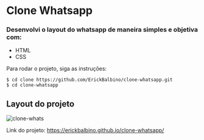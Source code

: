 # Clone Whatsapp
### Desenvolvi o layout do whatsapp de maneira simples e objetiva com:
* HTML
* CSS

Para rodar o projeto, siga as instruções:
```
$ cd clone https://github.com/ErickBalbino/clone-whatsapp.git
$ cd clone-whatsapp
```
## Layout do projeto
![clone-whats](https://user-images.githubusercontent.com/78397162/147880596-44955dbc-ded3-4864-b63a-853752830970.png)

Link do projeto: <https://erickbalbino.github.io/clone-whatsapp/>

